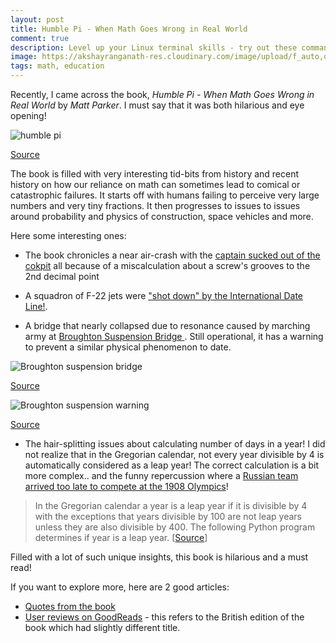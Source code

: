 ```yaml
---
layout: post
title: Humble Pi - When Math Goes Wrong in Real World
comment: true
description: Level up your Linux terminal skills - try out these commands.
image: https://akshayranganath-res.cloudinary.com/image/upload/f_auto,q_auto,w_250,h_250/blog/41KANd0ca3L._SX331_BO1%2C204%2C203%2C200_.jpg
tags: math, education
---
```


Recently, I came across the book, *Humble Pi - When Math Goes Wrong in Real World* by *Matt Parker*. I must say that it was both hilarious and eye opening!

![humble pi](https://akshayranganath-res.cloudinary.com/image/upload/f_auto,q_auto,h_300/blog/41KANd0ca3L._SX331_BO1%2C204%2C203%2C200_.jpg)

[Source](https://images-na.ssl-images-amazon.com/images/I/41KANd0ca3L._SX331_BO1,204,203,200_.jpg)


The book is filled with very interesting tid-bits from history and recent history on how our reliance on math can sometimes lead to comical or catastrophic failures. It starts off with humans failing to perceive very large numbers and very tiny fractions. It then progresses to issues to issues around probability and physics of construction, space vehicles and more. 

Here some interesting ones:

* The book chronicles a near air-crash with the [captain sucked out of the cokpit](https://www.ripleys.com/weird-news/flight-5390/) all because of a miscalculation about a screw's grooves to the 2nd decimal point 


* A squadron of F-22 jets were ["shot down" by the International Date Line!](https://www.defenseindustrydaily.com/f22-squadron-shot-down-by-the-international-date-line-03087/).

* A bridge that nearly collapsed due to resonance caused by marching army at [Broughton Suspension Bridge
](https://en.wikipedia.org/wiki/Broughton_Suspension_Bridge). Still operational, it has a warning to prevent a similar physical phenomenon to date.

![Broughton suspension bridge](https://akshayranganath-res.cloudinary.com/image/upload/f_auto,q_auto,w_350/blog/Broughton-suspension-bridge.jpg)

[Source](https://upload.wikimedia.org/wikipedia/commons/e/ed/Broughton-suspension-bridge.jpg)

![Broughton suspension warning](https://akshayranganath-res.cloudinary.com/image/upload/f_auto,q_auto,h_350/blog/Albert_Bridge_notice.jpg)

[Source](https://upload.wikimedia.org/wikipedia/commons/e/ec/Albert_Bridge_notice.JPG)

* The hair-splitting issues about calculating number of days in a year! I did not realize that in the Gregorian calendar, not every year divisible by 4 is automatically considered as a leap year! The correct calculation is a bit more complex.. and the funny repercussion where a [Russian team arrived too late to compete at the 1908 Olympics](http://www.todayifoundout.com/index.php/2012/11/the-russian-olympic-team-arrived-12-days-late-to-the-1908-london-olympics-because-they-hadnt-updated-to-using-the-gregorian-calendar/)!

>In the Gregorian calendar a year is a leap year if it is divisible by 4 with the exceptions that years divisible by 100 are not leap years unless they are also divisible by 400. The following Python program determines if year is a leap year. [[Source](https://scipython.com/book2/chapter-2-the-core-python-language-i/examples/the-gregorian-calendar/)]

Filled with a lot of such unique insights, this book is hilarious and a must read!

If you want to explore more, here are 2 good articles:

* [Quotes from the book](https://www.goodreads.com/work/quotes/60629800-humble-pi)
* [User reviews on GoodReads](https://www.goodreads.com/book/show/39074550-humble-pi) - this refers to the British edition of the book which had slightly different title.